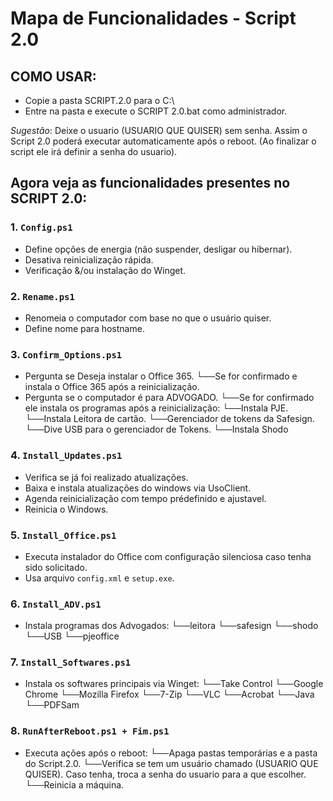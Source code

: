 # Mapa de Funcionalidades - Script 2.0

## COMO USAR:
 - Copie a pasta SCRIPT.2.0 para o C:\
 - Entre na pasta e execute o SCRIPT 2.0.bat como administrador.

 *Sugestão*: Deixe o usuario (USUARIO QUE QUISER) sem senha. Assim o Script 2.0 poderá executar automaticamente após o reboot. (Ao finalizar o script ele irá definir a senha do usuario).


## Agora veja as funcionalidades presentes no SCRIPT 2.0:
### 1. `Config.ps1`
- Define opções de energia (não suspender, desligar ou hibernar).
- Desativa reinicialização rápida.
- Verificação &/ou instalação do Winget.

### 2. `Rename.ps1`
- Renomeia o computador com base no que o usuário quiser.
- Define nome para hostname.

### 3. `Confirm_Options.ps1`
- Pergunta se Deseja instalar o Office 365.
	└──Se for confirmado e instala o Office 365 após a reinicialização.
- Pergunta se o computador é para ADVOGADO.
	└──Se for confirmado ele instala os programas após a reinicialização:
	  └──Instala PJE.
	  └──Instala Leitora de cartão.
    └──Gerenciador de tokens da Safesign.
    └──Dive USB para o gerenciador de Tokens.
	  └──Instala Shodo

### 4. `Install_Updates.ps1`
- Verifica se já foi realizado atualizações.
- Baixa e instala atualizações do windows via UsoClient.
- Agenda reinicialização com tempo prédefinido e ajustavel.
- Reinicia o Windows.

### 5. `Install_Office.ps1`
- Executa instalador do Office com configuração silenciosa caso tenha sido solicitado.
- Usa arquivo `config.xml` e `setup.exe`.

### 6. `Install_ADV.ps1`
- Instala programas dos Advogados:
  └──leitora
  └──safesign
  └──shodo
  └──USB
  └──pjeoffice

### 7. `Install_Softwares.ps1`
- Instala os softwares principais via Winget:
  └──Take Control
  └──Google Chrome
  └──Mozilla Firefox
  └──7-Zip
  └──VLC
  └──Acrobat
  └──Java
  └──PDFSam

### 8. `RunAfterReboot.ps1 + Fim.ps1`
- Executa ações após o reboot:
  └──Apaga pastas temporárias e a pasta do Script.2.0.
  └──Verifica se tem um usuário chamado (USUARIO QUE QUISER). Caso tenha, troca a senha do usuario para a que escolher.
  └──Reinicia a máquina.
